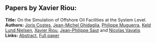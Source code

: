 <h2>Papers by Xavier Riou:</h2>
<p>
<b>Title:</b> On the Simulation of Offshore Oil Facilities at the System Level.<br />
<b>Authors:</b> <a href="../authors/author_62.html">Joris Costes</a>, <a href="../authors/author_112.html">Jean-Michel Ghidaglia</a>, <a href="../authors/author_216.html">Philippe Muguerra</a>, <a href="../authors/author_222.html">Keld Lund Nielsen</a>, <a href="../authors/author_258.html">Xavier Riou</a>, <a href="../authors/author_271.html">Jean-Philippe Saut</a> and <a href="../authors/author_324.html">Nicolas Vayatis</a><br />
<b>Links:</b> <a href="../abstracts/abstract_84.pdf">Abstract</a>, <a href="../submissions/ECP14096799_CostesGhidagliaMuguerraNielsenRiouSautVayatis.pdf">Full paper</a>
</p>